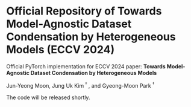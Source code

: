# Official Repository of Towards Model-Agnostic Dataset Condensation by Heterogeneous Models (ECCV 2024)

Official PyTorch implementation for ECCV 2024 paper:
**Towards Model-Agnostic Dataset Condensation by Heterogeneous Models**

Jun-Yeong Moon, Jung Uk Kim<sup> $\dagger$ </sup>, and Gyeong-Moon Park<sup> $\dagger$ </sup>

The code will be released shortly.
